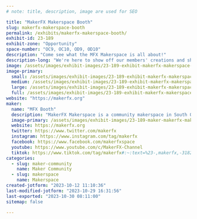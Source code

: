 ```yaml
---
# note: title, description, image are used for SEO

title: "MakerFX Makerspace Booth"
slug: makerfx-makerspace-booth
permalink: /exhibits/makerfx-makerspace-booth/
exhibit-id: 23-189
exhibit-zone: "Opportunity"
space-number: "OC9, OC10, OD9, OD10"
description: "Come see what the MFX Makerspace is all about!"
description-long: "We're here to show off our members' creations and share what being a member of our Makerspace can offer you."
image: /assets/images/exhibit-images/23-189-exhibit-makerfx-makerspace-booth-makerfx-lobby-large.jpg
image-primary: 
  small: /assets/images/exhibit-images/23-189-exhibit-makerfx-makerspace-booth-makerfx-lobby-small.jpg
  medium: /assets/images/exhibit-images/23-189-exhibit-makerfx-makerspace-booth-makerfx-lobby-medium.jpg
  large: /assets/images/exhibit-images/23-189-exhibit-makerfx-makerspace-booth-makerfx-lobby-large.jpg
  full: /assets/images/exhibit-images/23-189-exhibit-makerfx-makerspace-booth-makerfx-lobby-full.jpg
website: "https://makerfx.org"
maker: 
  name: "MFX Booth"
  description: "MakerFX Makerspace is a community makerspace in South Orlando. We welcome makers of all types, from crafters to artists to robotics builders. Whatever you like to make, you'll find a welcoming community that can help you learn, and wants to learn from you. Come see what we're making and meet some of our members!"
  image-primary: /assets/images/exhibit-images/23-189-maker-makerfx-makerspace-booth-makerfx-hex-official-medium.png
  website: https://makerfx.org
  twitter: https://www.twitter.com/makerfx
  instagram: https://www.instagram.com/tag/makerfx
  facebook: https://www.facebook.com/makerfxspace
  youtube: https://www.youtube.com/c/MakerFX-Channel
  tiktok: https://www.tiktok.com/tag/makerfx#:~:text=%23-,makerfx,-3182%20views
categories: 
  - slug: maker-community
    name: Maker Community
  - slug: makerspace
    name: Makerspace
created-jotform: "2023-10-12 11:10:36"
last-modified-jotform: "2023-10-29 16:31:56"
last-exported: "2023-10-30 08:11:00"
sitemap: false

---
```

